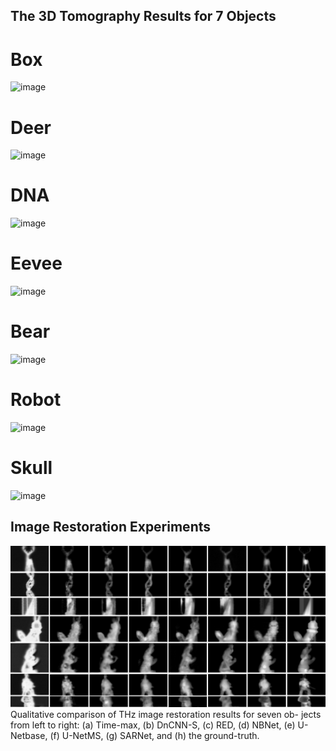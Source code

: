 <!-- # Seeing through a Black Box: TowardHigh-Quality Terahertz Imaging via Subspace-and-Attention Guided Restoration -->
## The 3D Tomography Results for 7 Objects

# Box
![image](https://github.com/wtnthu/THz_Tomography_eccv2022/blob/main/3D/3D_box.gif)

# Deer
![image](https://github.com/wtnthu/THz_Tomography_eccv2022/blob/main/3D/3D_deer.gif)

# DNA
![image](https://github.com/wtnthu/THz_Tomography_eccv2022/blob/main/3D/3D_dna.gif)

# Eevee
![image](https://github.com/wtnthu/THz_Tomography_eccv2022/blob/main/3D/3D_eevee.gif)

# Bear
![image](https://github.com/wtnthu/THz_Tomography_eccv2022/blob/main/3D/3D_polar.gif)

# Robot
![image](https://github.com/wtnthu/THz_Tomography_eccv2022/blob/main/3D/3D_robot.gif)

# Skull
![image](https://github.com/wtnthu/THz_Tomography_eccv2022/blob/main/3D/3D_skull.gif)

## Image Restoration Experiments
<img src='./3D/exp_supp2.png' width=900>
Qualitative comparison of THz image restoration results for seven ob-
jects from left to right: (a) Time-max, (b) DnCNN-S, (c) RED, (d) NBNet,
(e) U-Netbase, (f) U-NetMS, (g) SARNet, and (h) the ground-truth.
